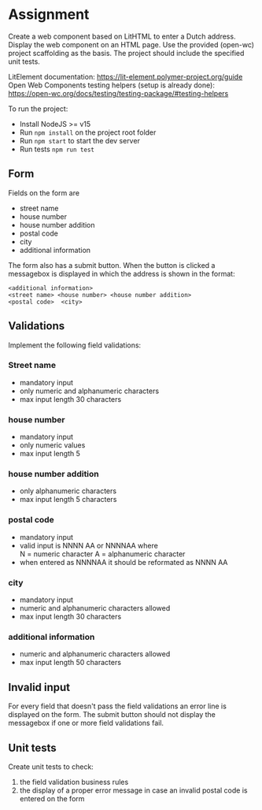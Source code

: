 # Assignment

Create a web component based on LitHTML to enter a Dutch address. Display the web component on an HTML page. Use the provided (open-wc) project scaffolding as the basis. The project should include the specified unit tests.

LitElement documentation: https://lit-element.polymer-project.org/guide
Open Web Components testing helpers (setup is already done): https://open-wc.org/docs/testing/testing-package/#testing-helpers

To run the project:
- Install NodeJS >= v15
- Run `npm install` on the project root folder
- Run `npm start` to start the dev server
- Run tests `npm run test`

## Form

Fields on the form are

- street name
- house number
- house number addition
- postal code
- city
- additional information

The form also has a submit button. When the button is clicked a messagebox is displayed in which the address is shown in the format:

```
<additional information>
<street name> <house number> <house number addition>
<postal code>  <city>
```

## Validations

Implement the following field validations:

### Street name

+ mandatory input
+ only numeric and alphanumeric characters
+ max input length 30 characters

### house number

+ mandatory input
+ only numeric values
+ max input length 5

### house number addition

+ only alphanumeric characters
+ max input length 5 characters

### postal code

+ mandatory input
+ valid input is NNNN AA or NNNNAA where  
  N = numeric character
  A = alphanumeric character
+ when entered as NNNNAA it should be reformated as NNNN AA

### city

+ mandatory input
+ numeric and alphanumeric characters allowed
+ max input length 30 characters

### additional information

+ numeric and alphanumeric characters allowed
+ max input length 50 characters

## Invalid input

For every field that doesn't pass the field validations an error line is displayed on the form.
The submit button should not display the messagebox if one or more field validations fail.

## Unit tests

Create unit tests to check:

1. the field validation business rules
2. the display of a proper error message in case an invalid postal code is entered on the form

